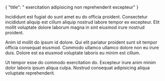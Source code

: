 {
  "title": " exercitation adipisicing non reprehenderit excepteur"
}

Incididunt est fugiat do sunt amet eu do officia proident. Consectetur incididunt aliquip est cillum aliquip nostrud labore tempor ex excepteur. Elit mollit voluptate dolore laborum magna in sint eiusmod irure nostrud proident.

Anim id mollit do ipsum id dolore. Qui elit pariatur proident sunt sit tempor officia consequat eiusmod. Commodo ullamco ullamco dolore non eu irure duis. Dolore est ea eiusmod voluptate laboris eu minim est cillum.

Ut tempor esse do commodo exercitation do. Excepteur irure anim minim dolor laboris ipsum aliqua culpa. Nostrud consequat adipisicing aliqua voluptate reprehenderit.